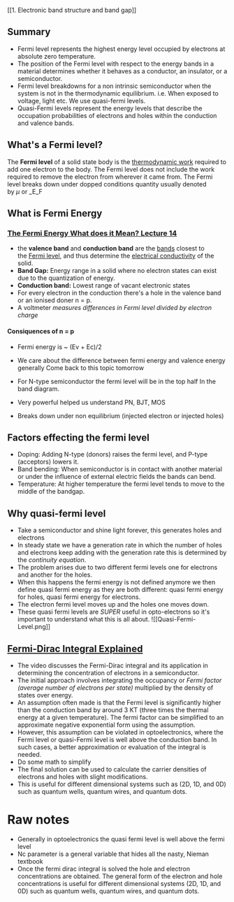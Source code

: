 [[1. Electronic band structure and band gap]]

## Summary
- Fermi level represents the highest energy level occupied by electrons at absolute zero temperature. 
- The position of the Fermi level with respect to the energy bands in a material determines whether it behaves as a conductor, an insulator, or a semiconductor.
- Fermi level breakdowns for a non intrinsic semiconductor when the system is not in the thermodynamic equilibrium. i.e. When exposed to voltage, light etc. We use quasi-fermi levels.
- Quasi-Fermi levels represent the energy levels that describe the occupation probabilities of electrons and holes within the conduction and valence bands.

## What's a Fermi level?
The **Fermi level** of a solid state body is the [thermodynamic work](https://en.wikipedia.org/wiki/Thermodynamic_work) required to add one electron to the body. The Fermi level does not include the work required to remove the electron from wherever it came from. The Fermi level breaks down under dopped conditions
quantity usually denoted by _µ_ or _E_F

## What is Fermi Energy
### [The Fermi Energy What does it Mean? Lecture 14](https://www.youtube.com/watch?v=sH5HkF-9X2c&list=PLmfHzApbF5dYnZTqPDsJj31mOQtD7vDT2&index=15)
- the **valence band** and **conduction band** are the [bands](https://en.wikipedia.org/wiki/Electronic_band_structure "Electronic band structure") closest to the [Fermi level](https://en.wikipedia.org/wiki/Fermi_level "Fermi level"), and thus determine the [electrical conductivity](https://en.wikipedia.org/wiki/Electrical_conductivity "Electrical conductivity") of the solid.
- **Band Gap:** Energy range in a solid where no electron states can exist due to the quantization of energy.
- **Conduction band:**  Lowest range of vacant electronic states
- For every electron in the conduction there's a hole in the valence band or an ionised doner n = p.
- A voltmeter _measures differences in Fermi level divided by electron charge_

#### Consiquences of n = p
- Fermi energy is ~ (Ev + Ec)/2
- We care about the difference between fermi energy and valence energy generally
Come back to this topic tomorrow


- For N-type semiconductor the fermi level will be in the top half In the band diagram.
- Very powerful helped us understand PN, BJT, MOS
- Breaks down under non equilibrium (injected electron or injected holes)

## Factors effecting the fermi level
- Doping: Adding N-type (donors) raises the fermi level, and P-type (acceptors) lowers it.
- Band bending: When semiconductor is in contact with another material or under the influence of external electric fields the bands can bend.
- Temperature: At higher temperature the fermi level tends to move to the middle of the bandgap.

## Why quasi-fermi level
- Take a semiconductor and shine light forever, this generates holes and electrons
- In steady state we have a generation rate in which the number of holes and electrons keep adding with the generation rate this is determined by the _continuity equation_.
- The problem arises due to two different fermi levels one for electrons and another for the holes.
- When this happens the fermi energy is not defined anymore we then define quasi fermi energy as they are both different: quasi fermi energy for holes, quasi fermi energy for electrons.
- The electron fermi level moves up and the holes one moves down.
- These quasi fermi levels are _SUPER_ useful in opto-electrons so it's important to understand what this is all about. 
 ![[Quasi-Fermi-Level.png]]

## [Fermi-Dirac Integral Explained](https://www.youtube.com/watch?v=BF8NLeUuMDg&list=PLQms29D1RqeJQhEGjEqZVXDtuQWtuqr1h&index=3) 
- The video discusses the Fermi-Dirac integral and its application in determining the concentration of electrons in a semiconductor.
- The initial approach involves integrating the occupancy or _Fermi factor (average number of electrons per state)_ multiplied by the density of states over energy.
- An assumption often made is that the Fermi level is significantly higher than the conduction band by around 3 KT (three times the thermal energy at a given temperature). The fermi factor can be simplified to an approximate negative exponential form using the assumption. 
- However, this assumption can be violated in optoelectronics, where the Fermi level or quasi-Fermi level is well above the conduction band. In such cases, a better approximation or evaluation of the integral is needed.
- Do some math to simplify
- The final solution can be used to calculate the carrier densities of electrons and holes with slight modifications.
- This is useful for different dimensional systems such as (2D, 1D, and 0D) such as quantum wells, quantum wires, and quantum dots.



# Raw notes
- Generally in optoelectronics the quasi fermi level is well above the fermi level
- Nc parameter is a general variable that hides all the nasty, Nieman textbook 
- Once the fermi dirac integral is solved the hole and electron concentrations are obtained. The general form of the electron and hole concentrations is useful for different dimensional systems (2D, 1D, and 0D) such as quantum wells, quantum wires, and quantum dots.

